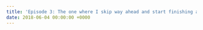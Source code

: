 ```yaml
---
title: 'Episode 3: The one where I skip way ahead and start finishing a railing'
date: 2018-06-04 00:00:00 +0000
---
```

